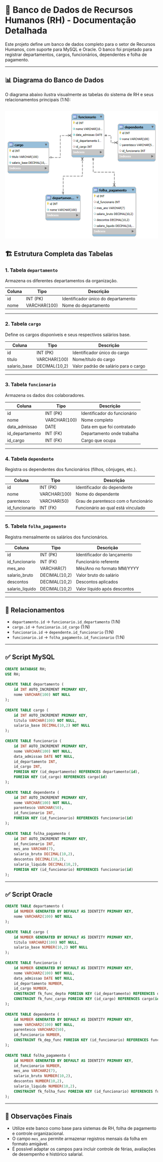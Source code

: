 # 📘 Banco de Dados de Recursos Humanos (RH) - Documentação Detalhada

Este projeto define um banco de dados completo para o setor de Recursos Humanos, com suporte para MySQL e Oracle. O banco foi projetado para registrar departamentos, cargos, funcionários, dependentes e folha de pagamento.

---

## 📊 Diagrama do Banco de Dados

O diagrama abaixo ilustra visualmente as tabelas do sistema de RH e seus relacionamentos principais (1:N):

![Diagrama de Relacionamento](Relacionamento.png)
---

## 🏗️ Estrutura Completa das Tabelas

### 1. Tabela `departamento`

Armazena os diferentes departamentos da organização.

| Coluna | Tipo | Descrição |
|--------|------|-----------|
| id | INT (PK) | Identificador único do departamento |
| nome | VARCHAR(100) | Nome do departamento |

---

### 2. Tabela `cargo`

Define os cargos disponíveis e seus respectivos salários base.

| Coluna | Tipo | Descrição |
|--------|------|-----------|
| id | INT (PK) | Identificador único do cargo |
| titulo | VARCHAR(100) | Nome/título do cargo |
| salario_base | DECIMAL(10,2) | Valor padrão de salário para o cargo |

---

### 3. Tabela `funcionario`

Armazena os dados dos colaboradores.

| Coluna | Tipo | Descrição |
|--------|------|-----------|
| id | INT (PK) | Identificador do funcionário |
| nome | VARCHAR(100) | Nome completo |
| data_admissao | DATE | Data em que foi contratado |
| id_departamento | INT (FK) | Departamento onde trabalha |
| id_cargo | INT (FK) | Cargo que ocupa |

---

### 4. Tabela `dependente`

Registra os dependentes dos funcionários (filhos, cônjuges, etc.).

| Coluna | Tipo | Descrição |
|--------|------|-----------|
| id | INT (PK) | Identificador do dependente |
| nome | VARCHAR(100) | Nome do dependente |
| parentesco | VARCHAR(50) | Grau de parentesco com o funcionário |
| id_funcionario | INT (FK) | Funcionário ao qual está vinculado |

---

### 5. Tabela `folha_pagamento`

Registra mensalmente os salários dos funcionários.

| Coluna | Tipo | Descrição |
|--------|------|-----------|
| id | INT (PK) | Identificador do lançamento |
| id_funcionario | INT (FK) | Funcionário referente |
| mes_ano | VARCHAR(7) | Mês/Ano no formato MM/YYYY |
| salario_bruto | DECIMAL(10,2) | Valor bruto do salário |
| descontos | DECIMAL(10,2) | Descontos aplicados |
| salario_liquido | DECIMAL(10,2) | Valor líquido após descontos |

---

## 🔗 Relacionamentos

- `departamento.id` → `funcionario.id_departamento` (1:N)
- `cargo.id` → `funcionario.id_cargo` (1:N)
- `funcionario.id` → `dependente.id_funcionario` (1:N)
- `funcionario.id` → `folha_pagamento.id_funcionario` (1:N)

---

## ✅ Script MySQL

```sql
CREATE DATABASE RH;
USE RH;

CREATE TABLE departamento (
    id INT AUTO_INCREMENT PRIMARY KEY,
    nome VARCHAR(100) NOT NULL
);

CREATE TABLE cargo (
    id INT AUTO_INCREMENT PRIMARY KEY,
    titulo VARCHAR(100) NOT NULL,
    salario_base DECIMAL(10,2) NOT NULL
);

CREATE TABLE funcionario (
    id INT AUTO_INCREMENT PRIMARY KEY,
    nome VARCHAR(100) NOT NULL,
    data_admissao DATE NOT NULL,
    id_departamento INT,
    id_cargo INT,
    FOREIGN KEY (id_departamento) REFERENCES departamento(id),
    FOREIGN KEY (id_cargo) REFERENCES cargo(id)
);

CREATE TABLE dependente (
    id INT AUTO_INCREMENT PRIMARY KEY,
    nome VARCHAR(100) NOT NULL,
    parentesco VARCHAR(50),
    id_funcionario INT,
    FOREIGN KEY (id_funcionario) REFERENCES funcionario(id)
);

CREATE TABLE folha_pagamento (
    id INT AUTO_INCREMENT PRIMARY KEY,
    id_funcionario INT,
    mes_ano VARCHAR(7),
    salario_bruto DECIMAL(10,2),
    descontos DECIMAL(10,2),
    salario_liquido DECIMAL(10,2),
    FOREIGN KEY (id_funcionario) REFERENCES funcionario(id)
);
```

---

## ✅ Script Oracle

```sql
CREATE TABLE departamento (
    id NUMBER GENERATED BY DEFAULT AS IDENTITY PRIMARY KEY,
    nome VARCHAR2(100) NOT NULL
);

CREATE TABLE cargo (
    id NUMBER GENERATED BY DEFAULT AS IDENTITY PRIMARY KEY,
    titulo VARCHAR2(100) NOT NULL,
    salario_base NUMBER(10,2) NOT NULL
);

CREATE TABLE funcionario (
    id NUMBER GENERATED BY DEFAULT AS IDENTITY PRIMARY KEY,
    nome VARCHAR2(100) NOT NULL,
    data_admissao DATE NOT NULL,
    id_departamento NUMBER,
    id_cargo NUMBER,
    CONSTRAINT fk_func_depto FOREIGN KEY (id_departamento) REFERENCES departamento(id),
    CONSTRAINT fk_func_cargo FOREIGN KEY (id_cargo) REFERENCES cargo(id)
);

CREATE TABLE dependente (
    id NUMBER GENERATED BY DEFAULT AS IDENTITY PRIMARY KEY,
    nome VARCHAR2(100) NOT NULL,
    parentesco VARCHAR2(50),
    id_funcionario NUMBER,
    CONSTRAINT fk_dep_func FOREIGN KEY (id_funcionario) REFERENCES funcionario(id)
);

CREATE TABLE folha_pagamento (
    id NUMBER GENERATED BY DEFAULT AS IDENTITY PRIMARY KEY,
    id_funcionario NUMBER,
    mes_ano VARCHAR2(7),
    salario_bruto NUMBER(10,2),
    descontos NUMBER(10,2),
    salario_liquido NUMBER(10,2),
    CONSTRAINT fk_folha_func FOREIGN KEY (id_funcionario) REFERENCES funcionario(id)
);
```

---

## 📌 Observações Finais

- Utilize este banco como base para sistemas de RH, folha de pagamento e controle organizacional.
- O campo `mes_ano` permite armazenar registros mensais da folha em formato amigável.
- É possível adaptar os campos para incluir controle de férias, avaliações de desempenho e histórico salarial.
